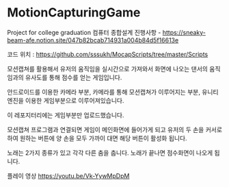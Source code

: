 # MotionCapturingGame
Project for college graduation
컴퓨터 종합설계
진행사항 - https://sneaky-beam-afe.notion.site/047b82bcab714931a004b84d5f16613e

코드 위치 : https://github.com/sssukh/MocapScripts/tree/master/Scripts

모션캡쳐를 활용해서 유저의 움직임을 실시간으로 가져와서
화면에 나오는 댄서의 움직임과의 유사도를 통해 점수를 얻는 게임입니다.

안드로이드를 이용한 카메라 부분, 카메라를 통해 모션캡쳐가 이루어지는 부분, 
유니티엔진을 이용한 게임부분으로 이루어져있습니다.

이 레포지터리에는 게임부분만 업로드했습니다.

모션캡쳐 프로그램과 연결되면 게임이 메인화면에 들어가게 되고 
유저의 두 손을 커서로 하여 원하는 버튼에 양 손을 모두 가까이 대면
해당 버튼이 활성화 됩니다.

노래는 2가지 종류가 있고 각각 다른 춤을 춥니다.
노래가 끝나면 점수화면이 나오게 됩니다.

플레이 영상
https://youtu.be/Vk-YywMpDpM

